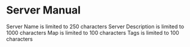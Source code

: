 # Server Manual

Server Name is limited to 250 characters
Server Description is limited to 1000 characters
Map is limited to 100 characters
Tags is limited to 100 characters
